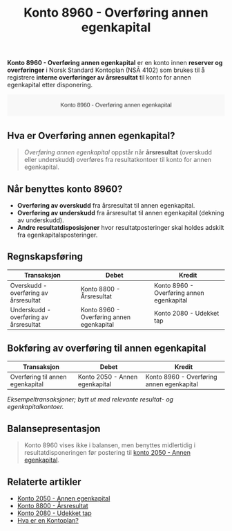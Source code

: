 ﻿---
title: "Konto 8960 - Overføring annen egenkapital"
seoTitle: "8960-overforing-annen-egenkapital"
description: '**Konto 8960 - Overføring annen egenkapital** er en konto innen **reserver og overføringer** i Norsk Standard Kontoplan (NSÂ 4102) som brukes til å registrer...'
---

**Konto 8960 - Overføring annen egenkapital** er en konto innen **reserver og overføringer** i Norsk Standard Kontoplan (NSÂ 4102) som brukes til å registrere **interne overføringer av årsresultat** til konto for annen egenkapital etter disponering.

![Illustrasjon av konto 8960 overføring annen egenkapital](8960-overforing-annen-egenkapital-image.svg)

## Hva er Overføring annen egenkapital?

> *Overføring annen egenkapital* oppstår når **årsresultat** (overskudd eller underskudd) overføres fra resultatkontoer til konto for annen egenkapital.

## Når benyttes konto 8960?

* **Overføring av overskudd** fra årsresultat til annen egenkapital.
* **Overføring av underskudd** fra årsresultat til annen egenkapital (dekning av underskudd).
* **Andre resultatdisposisjoner** hvor resultatposteringer skal holdes adskilt fra egenkapitalsposteringer.

## Regnskapsføring

| Transaksjon                              | Debet                                     | Kredit                                       |
|------------------------------------------|-------------------------------------------|-----------------------------------------------|
| Overskudd - overføring av årsresultat    | Konto 8800 - Årsresultat                  | Konto 8960 - Overføring annen egenkapital     |
| Underskudd - overføring av årsresultat   | Konto 8960 - Overføring annen egenkapital | Konto 2080 - Udekket tap                      |

## Bokføring av overføring til annen egenkapital

| Transaksjon                      | Debet                                 | Kredit                                     |
|----------------------------------|---------------------------------------|--------------------------------------------|
| Overføring til annen egenkapital | Konto 2050 - Annen egenkapital        | Konto 8960 - Overføring annen egenkapital |

_*Eksempeltransaksjoner; bytt ut med relevante resultat- og egenkapitalkontoer.*_

## Balansepresentasjon

> Konto 8960 vises ikke i balansen, men benyttes midlertidig i resultatdisponeringen før postering til [konto 2050 - Annen egenkapital](/blogs/kontoplan/2050-annen-egenkapital "Konto 2050 - Annen egenkapital: Annen egenkapital i Norsk Standard Kontoplan").

## Relaterte artikler

* [Konto 2050 - Annen egenkapital](/blogs/kontoplan/2050-annen-egenkapital "Konto 2050 - Annen egenkapital: Annen egenkapital i Norsk Standard Kontoplan")
* [Konto 8800 - Årsresultat](/blogs/kontoplan/8800-arsresultat "Konto 8800 - Årsresultat: Årets nettoresultat og resultatdisponering")
* [Konto 2080 - Udekket tap](/blogs/kontoplan/2080-udekket-tap "Konto 2080 - Udekket tap: Udekket tap i Norsk Standard Kontoplan")
* [Hva er en Kontoplan?](/blogs/regnskap/hva-er-kontoplan "Hva er en Kontoplan? Komplett Guide til Kontoplaner i Norsk Regnskap")






